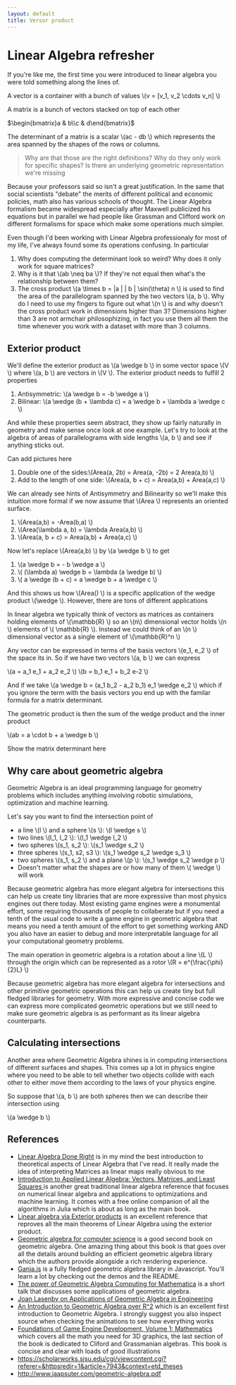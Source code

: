 ```yaml
---
layout: default
title: Versor product
---
```


# Linear Algebra refresher

If you're like me, the first time you were introduced to linear algebra you were told something along the lines of.

A vector is a container with a bunch of values \\(v = [v_1, v_2 \cdots v_n] \\)

A matrix is a bunch of vectors stacked on top of each other

$\begin{bmatrix}a & b\\c & d\end{bmatrix}$

The determinant of a matrix is a scalar \\(ac - db \\) which represents the area spanned by the shapes of the rows or columns.


> Why are that those are the right definitions? Why do they only work for specific shapes? Is there an underlying geometric representation we're missing

Because your professors said so isn't a great justification. In the same that social scientists "debate" the merits of different political and economic policies, math also has various schools of thought. The Linear Algebra formalism became widespread especially after Maxwell publicized his equations but in parallel we had people like Grassman and Clifford work on different formalisms for space which make some operations much simpler.

Even though I'd been working with Linear Algebra professionaly for most of my life, I've always found some its operations confusing. In particular

1. Why does computing the determinant look so weird? Why does it only work for square matrices?
2. Why is it that \\(ab \neq ba \\)? If they're not equal then what's the relationship between them?
3. The cross product \\(a \times b = \|a \| \| b \| \sin(\theta) n \\) is used to find the area of the parallelogram spanned by the two vectors \\(a, b \\). Why do I need to use my fingers to figure out what \\(n \\) is and why doesn't the cross product work in dimensions higher than 3? Dimensions higher than 3 are not armchair philosophizing, in fact you use them all them the time whenever you work with a dataset with more than 3 columns.


## Exterior product


We'll define the exterior product as \\(a \wedge b \\) in some vector space \\(V \\) where \\(a, b \\) are vectors in \\(V \\). The exterior product needs to fulfill 2 properties
1. Antisymmetric: \\(a \wedge b = -b \wedge a \\)
2. Bilinear: \\(a \wedge (b + \lambda c) = a \wedge b + \lambda a \wedge c  \\)

And while these properties seem abstract, they show up fairly naturally in geometry and make sense once look at one example. Let's try to look at the algebra of areas of parallelograms with side lengths \\(a, b \\) and see if anything sticks out.

Can add pictures here

1. Double one of the sides:\\(Area(a, 2b) = Area(a, -2b) = 2 Area(a,b) \\)
2. Add to the length of one side: \\(Area(a, b + c) = Area(a,b) + Area(a,c) \\)

We can already see hints of Antisymmetry and Bilinearity so we'll make this intuition more formal if we now assume that \\(Area \\) represents an oriented surface.

1. \\(Area(a,b) = -Area(b,a) \\)
2. \\(Area(\lambda a, b) = \lambda Area(a,b)  \\)
3. \\(Area(a, b + c) = Area(a,b) + Area(a,c) \\)

Now let's replace \\(Area(a,b) \\) by \\(a \wedge b \\) to get

1. \\(a \wedge b = - b \wedge a \\)
2. \\( (\lambda a) \wedge b = \lambda (a \wedge b)   \\)
3. \\( a \wedge (b + c) = a \wedge b + a \wedge c \\)

And this shows us how \\(Area() \\) is a specific application of the wedge product \\(\wedge \\). However, there are tons of different applications

In linear algebra we typically think of vectors as matrices as containers holding elements of \\(\mathbb{R} \\) so an \\(n\\) dimensional vector holds \\(n \\) elements of \\( \mathbb{R} \\). Instead we could think of an \\(n \\) dimensional vector as a single element of \\(\mathbb{R}^n \\)

Any vector can be expressed in terms of the basis vectors \\(e_1, e_2 \\) of the space its in. So if we have two vectors \\(a, b \\) we can express

\\(a = a_1 e_1 + a_2 e_2 \\)
\\(b = b_1 e_1 + b_2 e-2 \\)

And if we take \\(a \wedge b = (a_1 b_2 - a_2 b_1) e_1 \wedge e_2 \\) which if you ignore the term with the basis vectors you end up with the familar formula for a matrix determinant.

The geometric product is then the sum of the wedge product and the inner product

\\(ab = a \cdot b + a \wedge b \\)

Show the matrix determinant here

## Why care about geometric algebra

Geometric Algebra is an ideal programming language for geometry problems which includes anything involving robotic simulations, optimization and machine learning.

Let's say you want to find the intersection point of
* a line \\(l \\) and a sphere \\(s \\): \\(l \wedge s \\)
* two lines \\(l_1, l_2 \\): \\(l_1 \wedge l_2 \\)
* two spheres \\(s_1, s_2 \\): \\(s_1 \wedge s_2 \\)
* three spheres \\(s_1, s2, s3 \\): \\(s_1 \wedge s_2 \wedge s_3 \\)
* two spheres \\(s_1, s_2 \\) and a plane \\(p \\): \\(s_1 \wedge s_2 \wedge p \\)
* Doesn't matter what the shapes are or how many of them \\( \wedge \\) will work

Because geometric algebra has more elegant algebra for intersections this can help us create tiny libraries that are more expressive than most physics engines out there today. Most existing game engines were a monumental effort, some requiring thousands of people to collaberate but if you need a tenth of the usual code to write a game engine in geometric algebra that means you need a tenth amount of the effort to get something working AND you also have an easier to debug and more interpretable language for all your computational geometry problems. 

The main operation in geometric algebra is a rotation about a line \\(L \\) through the origin which can be represented as a rotor \\(R = e^{\frac{\phi}{2}L} \\) 


Because geometric algebra has more elegant algebra for intersections and other primitive geometric operations this can help us create tiny but full fledged libraries for geometry. With more expressive and concise code we can express more complicated geometric operations but we still need to make sure geometric algebra is as performant as its linear algebra counterparts. 

## Calculating intersections

Another area where Geometric Algebra shines is in computing intersections of different surfaces and shapes. This comes up a lot in physics engine where you need to be able to tell whether two objects collide with each other to either move them according to the laws of your physics engine.

So suppose that \\(a, b \\) are both spheres then we can describe their intersection using

\\(a \wedge b \\)

## References

* [Linear Algebra Done Right](https://www.amazon.com/Linear-Algebra-Right-Undergraduate-Mathematics/dp/3319110799/ref=sr_1_1?keywords=linear+algebra+done+right&qid=1570576924&sr=8-1) is in my mind the best introduction to theoretical aspects of Linear Algebra that I've read. It really made the idea of interpreting Matrices as linear maps really obvious to me
* [Introduction to Applied Linear Algebra: Vectors, Matrices, and Least Squares ](https://www.amazon.com/Introduction-Applied-Linear-Algebra-Matrices/dp/1316518965/ref=pd_sbs_14_6/131-4946721-1001121?_encoding=UTF8&pd_rd_i=1316518965&pd_rd_r=d709bbc8-8dbd-4fcf-8eec-c71269c9779d&pd_rd_w=31Q4B&pd_rd_wg=CBGVR&pf_rd_p=d66372fe-68a6-48a3-90ec-41d7f64212be&pf_rd_r=S5YJ3AAJ9H10G8C1NZA3&psc=1&refRID=S5YJ3AAJ9H10G8C1NZA3) is another great traditional linear algebra reference that focuses on numerical linear algebra and applications to optimizations and machine learning. It comes with a free online companion of all the algorithms in Julia which is about as long as the main book.
* [Linear algebra via Exterior products](https://www.amazon.com/Linear-Algebra-via-Exterior-Products/dp/140929496X/ref=sr_1_1?keywords=linear+algebra+via+the+exterior+product&qid=1570577186&s=books&sr=1-1) is an excellent reference that reproves all the main theorems of Linear Algebra using the exterior product.
* [Geometric algebra for computer science](https://www.amazon.com/Geometric-Algebra-Computer-Science-Revised/dp/0123749425/ref=sr_1_8?keywords=geometric+algebra&qid=1570577296&s=books&sr=1-8) is a good second book on geometric algebra. One amazing thing about this book is that goes over all the details around building an efficient geometric algebra library which the authors provide alongside a rich rendering experience.
* [Ganja.js](https://github.com/enkimute/ganja.js) is a fully fledged geometric algebra library in Javascript. You'll learn a lot by checking out the demos and the README.
* [The power of Geometric Algebra Computing for Mathematica](https://www.youtube.com/watch?v=1cWGV2qaBHo) is a short talk that discusses some applications of geometric algebra.
* [Joan Lasenby on Applications of Geometric Algebra in Engineering](https://www.youtube.com/watch?v=ikCIUzX9myY&t=1005s)
* [An Introduction to Geometric Algebra over R^2](https://bitworking.org/news/ga/2d) which is an excellent first introduction to Geometric Algebra. I strongly suggest you also inspect source when checking the animations to see how everything works
* [Foundations of Game Engine Development, Volume 1: Mathematics](https://www.amazon.com/Foundations-Game-Engine-Development-Mathematics/dp/0985811749) which covers all the math you need for 3D graphics, the last section of the book is dedicated to Cliford and Grassmanian algebras. This book is concise and clear with loads of good illustrations
* https://scholarworks.sjsu.edu/cgi/viewcontent.cgi?referer=&httpsredir=1&article=7943&context=etd_theses
* http://www.jaapsuter.com/geometric-algebra.pdf